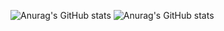 ![Anurag's GitHub stats](https://github-readme-stats-sigma-five.vercel.app/api?username=FrancescoMazzitelli&count_private=true&show_icons=true&theme=radical&line_height=33)
![Anurag's GitHub stats](https://github-readme-stats-sigma-five.vercel.app/api/top-langs/?username=FrancescoMazzitelli&theme=radical&hide=Roff&count_private=true&show_icons=true&line_height=33)



